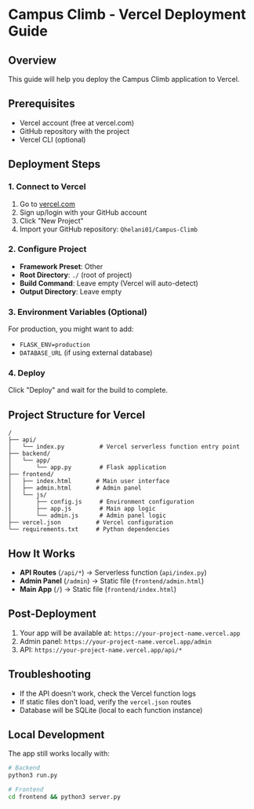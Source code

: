 # Campus Climb - Vercel Deployment Guide

## Overview
This guide will help you deploy the Campus Climb application to Vercel.

## Prerequisites
- Vercel account (free at vercel.com)
- GitHub repository with the project
- Vercel CLI (optional)

## Deployment Steps

### 1. Connect to Vercel
1. Go to [vercel.com](https://vercel.com)
2. Sign up/login with your GitHub account
3. Click "New Project"
4. Import your GitHub repository: `Qhelani01/Campus-Climb`

### 2. Configure Project
- **Framework Preset**: Other
- **Root Directory**: `./` (root of project)
- **Build Command**: Leave empty (Vercel will auto-detect)
- **Output Directory**: Leave empty

### 3. Environment Variables (Optional)
For production, you might want to add:
- `FLASK_ENV=production`
- `DATABASE_URL` (if using external database)

### 4. Deploy
Click "Deploy" and wait for the build to complete.

## Project Structure for Vercel
```
/
├── api/
│   └── index.py          # Vercel serverless function entry point
├── backend/
│   └── app/
│       └── app.py        # Flask application
├── frontend/
│   ├── index.html       # Main user interface
│   ├── admin.html       # Admin panel
│   └── js/
│       ├── config.js     # Environment configuration
│       ├── app.js        # Main app logic
│       └── admin.js      # Admin panel logic
├── vercel.json          # Vercel configuration
└── requirements.txt     # Python dependencies
```

## How It Works
- **API Routes** (`/api/*`) → Serverless function (`api/index.py`)
- **Admin Panel** (`/admin`) → Static file (`frontend/admin.html`)
- **Main App** (`/`) → Static file (`frontend/index.html`)

## Post-Deployment
1. Your app will be available at: `https://your-project-name.vercel.app`
2. Admin panel: `https://your-project-name.vercel.app/admin`
3. API: `https://your-project-name.vercel.app/api/*`

## Troubleshooting
- If the API doesn't work, check the Vercel function logs
- If static files don't load, verify the `vercel.json` routes
- Database will be SQLite (local to each function instance)

## Local Development
The app still works locally with:
```bash
# Backend
python3 run.py

# Frontend
cd frontend && python3 server.py
```
